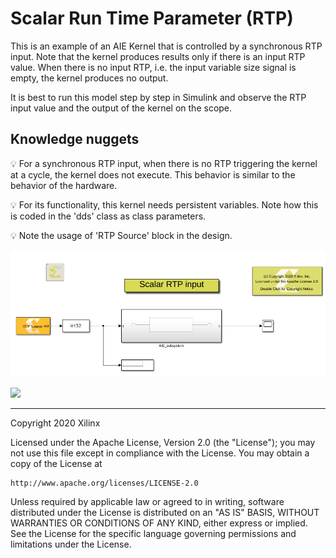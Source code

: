 # Scalar Run Time Parameter (RTP)
This is an example of an AIE Kernel that is controlled by a synchronous RTP input. Note that the kernel produces results only if there is an input RTP value. When there is no input RTP, i.e. the input variable size signal is empty, the kernel produces no output.

It is best to run this model step by step in Simulink and observe the RTP input value and the output of the kernel on the scope. 

## Knowledge nuggets
:bulb: For a synchronous RTP input, when there is no RTP triggering the kernel at a cycle, the kernel does not execute. This behavior is similar to the behavior of the hardware. 

:bulb: For its functionality, this kernel needs persistent variables. Note how this is coded in the 'dds' class as class parameters. 

:bulb: Note the usage of 'RTP Source' block in the design.

![](images/screen_shot.PNG)

![](images/output.PNG)


------------
Copyright 2020 Xilinx

Licensed under the Apache License, Version 2.0 (the "License");
you may not use this file except in compliance with the License.
You may obtain a copy of the License at

    http://www.apache.org/licenses/LICENSE-2.0

Unless required by applicable law or agreed to in writing, software
distributed under the License is distributed on an "AS IS" BASIS,
WITHOUT WARRANTIES OR CONDITIONS OF ANY KIND, either express or implied.
See the License for the specific language governing permissions and
limitations under the License.

